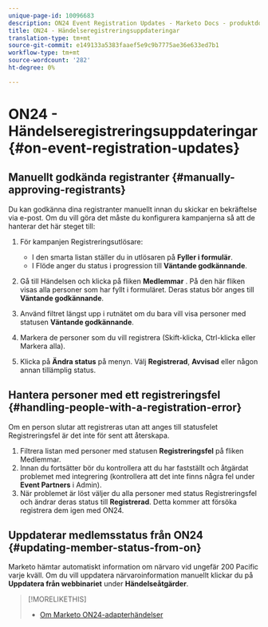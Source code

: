 ```yaml
---
unique-page-id: 10096683
description: ON24 Event Registration Updates - Marketo Docs - produktdokumentation
title: ON24 - Händelseregistreringsuppdateringar
translation-type: tm+mt
source-git-commit: e149133a5383faaef5e9c9b7775ae36e633ed7b1
workflow-type: tm+mt
source-wordcount: '282'
ht-degree: 0%

---
```



# ON24 - Händelseregistreringsuppdateringar {#on-event-registration-updates}

## Manuellt godkända registranter {#manually-approving-registrants}

Du kan godkänna dina registranter manuellt innan du skickar en bekräftelse via e-post. Om du vill göra det måste du konfigurera kampanjerna så att de hanterar det här steget till:

1. För kampanjen Registreringsutlösare:

   * I den smarta listan ställer du in utlösaren på **Fyller i formulär**.
   * I Flöde anger du status i progression till **Väntande godkännande**.

1. Gå till Händelsen och klicka på fliken **Medlemmar** . På den här fliken visas alla personer som har fyllt i formuläret. Deras status bör anges till **Väntande godkännande**.
1. Använd filtret längst upp i rutnätet om du bara vill visa personer med statusen **Väntande godkännande**.
1. Markera de personer som du vill registrera (Skift-klicka, Ctrl-klicka eller Markera alla).
1. Klicka på **Ändra status** på menyn. Välj **Registrerad**, **Avvisad** eller någon annan tillämplig status.

## Hantera personer med ett registreringsfel {#handling-people-with-a-registration-error}

Om en person slutar att registreras utan att anges till statusfelet Registreringsfel är det inte för sent att återskapa.

1. Filtrera listan med personer med statusen **Registreringsfel** på fliken Medlemmar.
1. Innan du fortsätter bör du kontrollera att du har fastställt och åtgärdat problemet med integrering (kontrollera att det inte finns några fel under **Event Partners** i Admin).
1. När problemet är löst väljer du alla personer med status Registreringsfel och ändrar deras status till **Registrerad**. Detta kommer att försöka registrera dem igen med ON24.

## Uppdaterar medlemsstatus från ON24 {#updating-member-status-from-on}

Marketo hämtar automatiskt information om närvaro vid ungefär 200 Pacific varje kväll. Om du vill uppdatera närvaroinformation manuellt klickar du på **Uppdatera från webbinariet** under **Händelseåtgärder**.

>[!MORELIKETHIS]
>
>* [Om Marketo ON24-adapterhändelser](understanding-marketo-on24-adapter-events.md)

>



